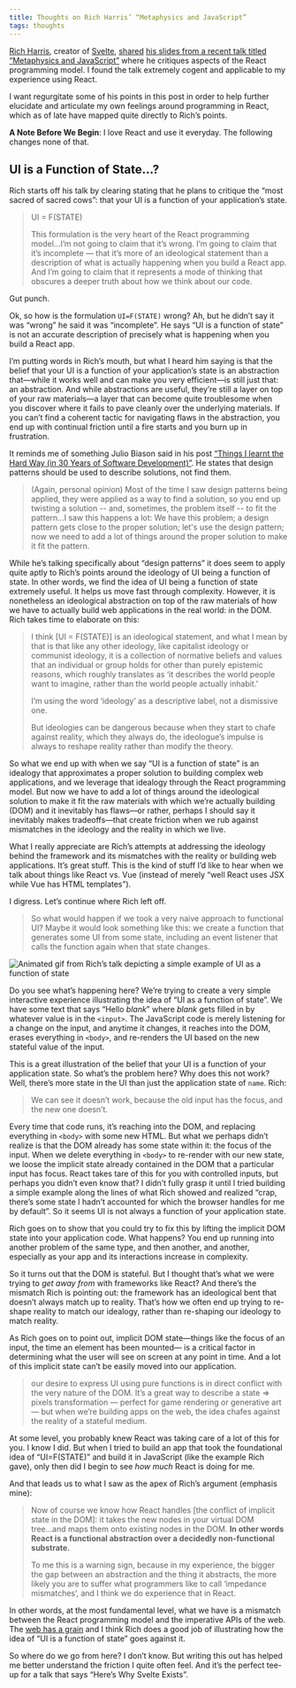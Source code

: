 ```yaml
---
title: Thoughts on Rich Harris’ “Metaphysics and JavaScript”
tags: thoughts
---
```


[Rich Harris](https://twitter.com/Rich_Harris), creator of [Svelte](https://svelte.dev/), [shared](https://twitter.com/Rich_Harris/status/1168896800268464129) [his slides from a recent talk titled “Metaphysics and JavaScript”](https://docs.google.com/presentation/d/1PUvpXMBEDS45rd0wHu6tF3j_8wmGC6cOLtOw2hzU-mw) where he critiques aspects of the React programming model. I found the talk extremely cogent and applicable to my experience using React.

I want regurgitate some of his points in this post in order to help further elucidate and articulate my own feelings around programming in React, which as of late have mapped quite directly to Rich’s points.

**A Note Before We Begin**: I love React and use it everyday. The following changes none of that. 

## UI is a Function of State...?

Rich starts off his talk by clearing stating that he plans to critique the “most sacred of sacred cows”: that your UI is a function of your application’s state.

> UI = F(STATE)
>
> This formulation is the very heart of the React programming model...I’m not going to claim that it’s wrong. I’m going to claim that it’s incomplete — that it’s more of an ideological statement than a description of what is actually happening when you build a React app. And I’m going to claim that it represents a mode of thinking that obscures a deeper truth about how we think about our code.

Gut punch.

Ok, so how is the formulation `UI=F(STATE)` wrong? Ah, but he didn’t say it was “wrong” he said it was “incomplete”. He says “UI is a function of state” is not an accurate description of precisely what is happening when you build a React app.

I’m putting words in Rich’s mouth, but what I heard him saying is that the belief that your UI is a function of your application’s state is an  abstraction that—while it works well and can make you very efficient—is still just that: an abstraction. And while abstractions are useful, they’re still a layer on top of your raw materials—a layer that can become quite troublesome when you discover where it fails to pave cleanly over the underlying materials. If you can’t find a coherent tactic for navigating flaws in the abstraction, you end up with continual friction until a fire starts and you burn up in frustration.

It reminds me of something Julio Biason said in his post [“Things I learnt the Hard Way (in 30 Years of Software Development)”](https://blog.juliobiason.net/thoughts/things-i-learnt-the-hard-way/). He states that design patterns should be used to describe solutions, not find them. 

> (Again, personal opinion) Most of the time I saw design patterns being applied, they were applied as a way to find a solution, so you end up twisting a solution -- and, sometimes, the problem itself -- to fit the pattern...I saw this happens a lot: We have this problem; a design pattern gets close to the proper solution; let's use the design pattern; now we need to add a lot of things around the proper solution to make it fit the pattern.

While he’s talking specifically about “design patterns” it does seem to apply quite aptly to Rich’s points around the ideology of UI being a function of state. In other words, we find the idea of UI being a function of state extremely useful. It helps us move fast through complexity. However, it is nonetheless an ideological abstraction on top of the raw materials of how we have to actually build web applications in the real world: in the DOM. Rich takes time to elaborate on this:

> I think [UI = F(STATE)] is an ideological statement, and what I mean by that is that like any other ideology, like capitalist ideology or communist ideology, it is a collection of normative beliefs and values that an individual or group holds for other than purely epistemic reasons, which roughly translates as ‘it describes the world people want to imagine, rather than the world people actually inhabit.’
>
> I’m using the word ‘ideology’ as a descriptive label, not a dismissive one.
>
> But ideologies can be dangerous because when they start to chafe against reality, which they always do, the ideologue’s impulse is always to reshape reality rather than modify the theory.

So what we end up with when we say “UI is a function of state” is an idealogy that approximates a proper solution to building complex web applications, and we leverage that idealogy through the React programming model. But now we have to add a lot of things around the ideological solution to make it fit the raw materials with which we’re actually building (DOM) and it inevitably has flaws—or rather, perhaps I should say it inevitably makes tradeoffs—that create friction when we rub against mismatches in the ideology and the reality in which we live.

What I really appreciate are Rich’s attempts at addressing the ideology behind the framework and its mismatches with the reality or building web applications. It’s great stuff. This is the kind of stuff I’d like to hear when we talk about things like React vs. Vue (instead of merely “well React uses JSX while Vue has HTML templates”).

I digress. Let’s continue where Rich left off. 

> So what would happen if we took a very naive approach to functional UI? Maybe it would look something like this: we create a function that generates some UI from some state, including an event listener that calls the function again when that state changes.

![Animated gif from Rich’s talk depicting a simple example of UI as a function of state]({{site.imageurl}}/2019/ideology-of-react-simple.gif)

Do you see what’s happening here? We’re trying to create a very simple interactive experience illustrating the idea of “UI as a function of state”. We have some text that says “Hello *blank*” where *blank* gets filled in by whatever value is in the `<input>`. The JavaScript code is merely listening for a change on the input, and anytime it changes, it reaches into the DOM, erases everything in `<body>`, and re-renders the UI based on the new stateful value of the input.

This is a great illustration of the belief that your UI is a function of your application state. So what’s the problem here? Why does this not work? Well, there’s more state in the UI than just the application state of `name`. Rich:

> We can see it doesn’t work, because the old input has the focus, and the new one doesn’t.

Every time that code runs, it’s reaching into the DOM, and replacing everything in `<body>` with some new HTML. But what we perhaps didn’t realize is that the DOM already has some state within it: the focus of the input. When we delete everything in `<body>` to re-render with our new state, we loose the implicit state already contained in the DOM that a particular input has focus. React takes tare of this for you with controlled inputs, but perhaps you didn’t even know that? I didn’t fully grasp it until I tried building a simple example along the lines of what Rich showed and realized “crap, there’s some state I hadn’t accounted for which the browser handles for me by default”. So it seems UI is not always a function of your application state. 

Rich goes on to show that you could try to fix this by lifting the implicit DOM state into your application code. What happens? You end up running into another problem of the same type, and then another, and another, especially as your app and its interactions increase in complexity.

So it turns out that the DOM is stateful. But I thought that’s what we were trying to *get away from* with frameworks like React? And there’s the mismatch Rich is pointing out: the framework has an ideological bent that doesn’t always match up to reality. That’s how we often end up trying to re-shape reality to match our idealogy, rather than re-shaping our ideology to match reality.

As Rich goes on to point out, implicit DOM state—things like the focus of an input, the time an element has been mounted— is a critical factor in determining what the user will see on screen at any point in time. And a lot of this implicit state can’t be easily moved into our application. 

> our desire to express UI using pure functions is in direct conflict with the very nature of the DOM. It’s a great way to describe a state => pixels transformation — perfect for game rendering or generative art — but when we’re building apps on the web, the idea chafes against the reality of a stateful medium.

At some level, you probably knew React was taking care of a lot of this for you. I know I did. But when I tried to build an app that took the foundational idea of “UI=F(STATE)” and build it in JavaScript (like the example Rich gave), only then did I begin to see _how much_ React is doing for me.

And that leads us to what I saw as the apex of Rich’s argument (emphasis mine):

> Now of course we know how React handles [the conflict of implicit state in the DOM]: it takes the new nodes in your virtual DOM tree...and maps them onto existing nodes in the DOM. **In other words React is a functional abstraction over a decidedly non-functional substrate.**
>
> To me this is a warning sign, because in my experience, the bigger the gap between an abstraction and the thing it abstracts, the more likely you are to suffer what programmers like to call ‘impedance mismatches’, and I think we do experience that in React.

In other words, at the most fundamental level, what we have is a mismatch between the React programming model and the imperative APIs of the web. The [web has a grain](https://frankchimero.com/writing/the-webs-grain/) and I think Rich does a good job of illustrating how the idea of “UI is a function of state” goes against it. 

So where do we go from here? I don’t know. But writing this out has helped me better understand the friction I quite often feel. And it’s the perfect tee-up for a talk that says “Here’s Why Svelte Exists”. 
